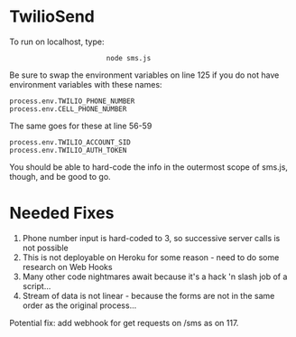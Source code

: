 # TwilioSend

To run on localhost, type:
	    
	                        node sms.js

Be sure to swap the environment variables on line 125 if you do not have environment variables with these names:

	process.env.TWILIO_PHONE_NUMBER
	process.env.CELL_PHONE_NUMBER

The same goes for these at line 56-59

	process.env.TWILIO_ACCOUNT_SID
	process.env.TWILIO_AUTH_TOKEN
	
You should be able to hard-code the info in the outermost scope of sms.js, though, and be good to go. 


# Needed Fixes
1. Phone number input is hard-coded to 3, so successive server calls is not possible
2. This is not deployable on Heroku for some reason - need to do some research on Web Hooks
3. Many other code nightmares await because it's a hack 'n slash job of a script...
4. Stream of data is not linear - because the forms are not in the same order as the original process...

Potential fix: add webhook for get requests on /sms as on 117. 